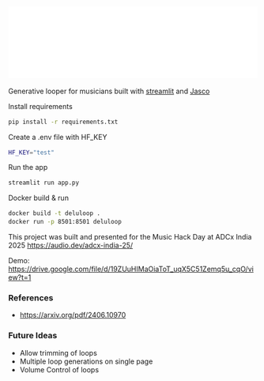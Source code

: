 ![delulu](assets/logo.png)

Generative looper for musicians built with [streamlit](https://streamlit.io/) and [Jasco](https://huggingface.co/facebook/jasco-chords-drums-melody-1B)

Install requirements

```sh
pip install -r requirements.txt
```


Create a .env file with HF_KEY

```sh
HF_KEY="test"
```

Run the app

```sh
streamlit run app.py
```

Docker build & run

```sh
docker build -t deluloop .
docker run -p 8501:8501 deluloop
```

This project was built and presented for the Music Hack Day at ADCx India 2025 https://audio.dev/adcx-india-25/

Demo: https://drive.google.com/file/d/19ZUuHIMaOiaToT_uqX5C51Zemq5u_cqO/view?t=1

### References

- https://arxiv.org/pdf/2406.10970


### Future Ideas

- Allow trimming of loops
- Multiple loop generations on single page
- Volume Control of loops
